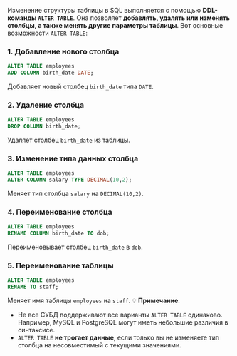 Изменение структуры таблицы в SQL выполняется с помощью **DDL-команды `ALTER TABLE`**. Она позволяет **добавлять, удалять или изменять столбцы, а также менять другие параметры таблицы**.
Вот основные возможности `ALTER TABLE`:
### 1. **Добавление нового столбца**
```sql
ALTER TABLE employees
ADD COLUMN birth_date DATE;
```
Добавляет новый столбец `birth_date` типа `DATE`.
### 2. **Удаление столбца**
```sql
ALTER TABLE employees
DROP COLUMN birth_date;
```
Удаляет столбец `birth_date` из таблицы.
### 3. **Изменение типа данных столбца**
```sql
ALTER TABLE employees
ALTER COLUMN salary TYPE DECIMAL(10,2);
```
Меняет тип столбца `salary` на `DECIMAL(10,2)`.
### 4. **Переименование столбца**
```sql
ALTER TABLE employees
RENAME COLUMN birth_date TO dob;
```
Переименовывает столбец `birth_date` в `dob`.
### 5. **Переименование таблицы**
```sql
ALTER TABLE employees
RENAME TO staff;
```
Меняет имя таблицы `employees` на `staff`.
💡 **Примечание**:
- Не все СУБД поддерживают все варианты `ALTER TABLE` одинаково. Например, MySQL и PostgreSQL могут иметь небольшие различия в синтаксисе.
- `ALTER TABLE` **не трогает данные**, если только вы не изменяете тип столбца на несовместимый с текущими значениями.